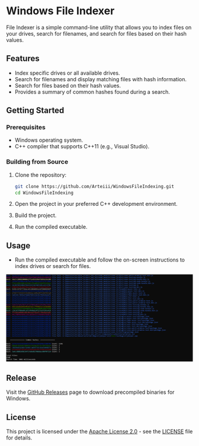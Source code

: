 # Windows File Indexer

File Indexer is a simple command-line utility that allows you to index files on your drives, search for filenames, and search for files based on their hash values.

## Features

- Index specific drives or all available drives.
- Search for filenames and display matching files with hash information.
- Search for files based on their hash values.
- Provides a summary of common hashes found during a search.

## Getting Started

### Prerequisites

- Windows operating system.
- C++ compiler that supports C++11 (e.g., Visual Studio).

### Building from Source

1. Clone the repository:

    ```bash
    git clone https://github.com/Arteiii/WindowsFileIndexing.git
    cd WindowsFileIndexing
    ```

2. Open the project in your preferred C++ development environment.

3. Build the project.

4. Run the compiled executable.

## Usage

- Run the compiled executable and follow the on-screen instructions to index drives or search for files.

![example search](VsDebugConsole.png)

## Release

Visit the [GitHub Releases](https://github.com/Arteiii/WindowsFileIndexing/releases) page to download precompiled binaries for Windows.

## License

This project is licensed under the [Apache License 2.0](https://opensource.org/license/apache-2-0/) - see the [LICENSE](LICENSE) file for details.

